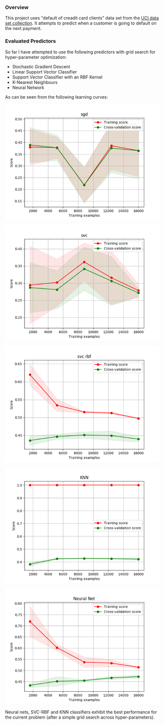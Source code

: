 ### Overview
This project uses "default of creadit card clients" data set from the
[UCI data set collection](https://archive.ics.uci.edu/ml/datasets/default+of+credit+card+clientsi).
It attempts to predict when a customer is going to default on the next
payment.

### Evaluated Predictors
So far I have attempted to use the following predictors with grid search
for hyper-parameter optimization:
 * Stochastic Gradient Descent
 * Linear Support Vector Classifier
 * Support Vector Classifier with an RBF Kernel
 * K-Nearest Neighbours
 * Neural Network

As can be seen from the following learning curves:

![Stochastic Gradient Descent](learning-curves/sgd.png)

![Linear Support Vector Classifier](learning-curves/svc.png)

![Support Vector Classifier with an RBF Kernel](learning-curves/svc-rbf.png)

![K-Nearest Neighbours](learning-curves/knn.png)

![Neural Network](learning-curves/neural-net.png)

Neural nets, SVC-RBF and KNN classifiers exhibit the best performance
for the current problem (after a simple grid search across hyper-parameters).